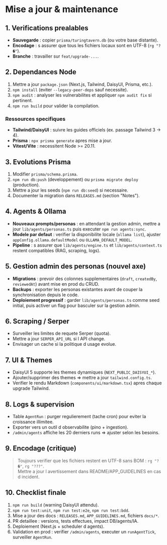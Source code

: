 ﻿# Mise a jour & maintenance

## 1. Verifications prealables
- **Sauvegarde** : copier `prisma/turingtavern.db` (ou votre base distante).  
- **Encodage** : s assurer que tous les fichiers locaux sont en UTF-8 (`rg "?�"`).  
- **Branche** : travailler sur `feat/upgrade-...`.

## 2. Dependances Node
1. Mettre a jour `package.json` (Next.js, Tailwind, DaisyUI, Prisma, etc.).  
2. `npm install` (eviter `--legacy-peer-deps` sauf necessite).  
3. `npm audit` : analyser les vulnerabilites et appliquer `npm audit fix` si pertinent.  
4. `npm run build` pour valider la compilation.

### Ressources specifiques
- **Tailwind/DaisyUI** : suivre les guides officiels (ex. passage Tailwind 3 -> 4).  
- **Prisma** : `npx prisma generate` apres mise a jour.  
- **Vitest/Vite** : necessitent Node >= 20.11.

## 3. Evolutions Prisma
1. Modifier `prisma/schema.prisma`.  
2. `npm run db:push` (developpement) ou `prisma migrate deploy` (production).  
3. Mettre a jour les seeds (`npm run db:seed`) si necessaire.  
4. Documenter la migration dans `RELEASES.md` (section "Notes").

## 4. Agents & Ollama
- **Nouveaux prompts/personas** : en attendant la gestion admin, mettre a jour `lib/agents/personas.ts` puis executer `npm run agents:sync`.  
- **Modele par defaut** : verifier la disponibilite locale (`ollama list`), ajuster `appConfig.ollama.defaultModel` ou `OLLAMA_DEFAULT_MODEL`.  
- **Pipeline** : s assurer que `lib/agents/engine.ts` et `lib/agents/context.ts` restent compatibles (RAG, scraping, logs).

## 5. Gestion admin des personas (nouvel axe)
- **Migrations** : prevoir des colonnes supplementaires (`draft`, `createdBy`, `reviewedAt`) avant mise en prod du CRUD.  
- **Backups** : exporter les personas existantes avant de couper la synchronisation depuis le code.  
- **Deploiement progressif** : garder `lib/agents/personas.ts` comme seed initial, puis activer un flag pour basculer sur la gestion admin.

## 6. Scraping / Serper
- Surveiller les limites de requete Serper (quota).  
- Mettre a jour `SERPER_API_URL` si l API change.  
- Envisager un cache si la politique d usage evolue.

## 7. UI & Themes
- DaisyUI 5 supporte les themes dynamiques (`NEXT_PUBLIC_DAISYUI_*`).  
- Ajouter/supprimer des themes => mettre a jour `tailwind.config.ts`.  
- Verifier le rendu Markdown (`components/ui/markdown.tsx`) apres chaque upgrade Tailwind.

## 8. Logs & supervision
- Table `AgentRun` : purger regulierement (tache cron) pour eviter la croissance illimitee.  
- Exporter vers un outil d observabilite (pino + ingestion).  
- `/admin/agents` affiche les 20 derniers runs => ajuster selon les besoins.

## 9. Encodage (critique)
> Toujours verifier que les fichiers restent en UTF-8 sans BOM : `rg "?�"`, `rg "???"`.  
> Mettre a jour l avertissement dans README/APP_GUIDELINES en cas d incident.

## 10. Checklist finale
1. `npm run build` (warning DaisyUI attendu).  
2. `npm run test:unit`, `npm run test:e2e`, `npm run test:bdd`.  
3. Mise a jour des docs : `RELEASES.md`, `APP_GUIDELINES.md`, fichiers `docs/*`.  
4. PR detaillee : versions, tests effectues, impact DB/agents/IA.  
5. Deploiement (Next.js + scheduler d agents).  
6. Validation en prod : verifier `/admin/agents`, executer un `runAgentTick`, surveiller `AgentRun`.
